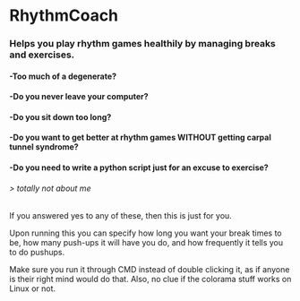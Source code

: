 # RhythmCoach
### Helps you play rhythm games healthily by managing breaks and exercises.

#### -Too much of a degenerate?
#### -Do you never leave your computer?
#### -Do you sit down too long?
#### -Do you want to get better at rhythm games WITHOUT getting carpal tunnel syndrome?
#### -Do you need to write a python script just for an excuse to exercise?
###### > totally not about me


If you answered yes to any of these, then this is just for you.

Upon running this you can specify how long you want your break times to be, how many push-ups it will have you do, and how frequently it tells you to do pushups.

Make sure you run it through CMD instead of double clicking it, as if anyone is their right mind would do that.
Also, no clue if the colorama stuff works on Linux or not.

